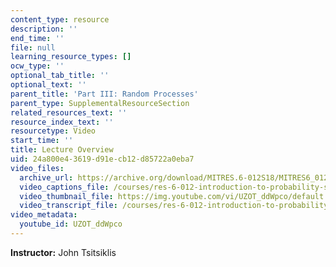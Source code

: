 ```yaml
---
content_type: resource
description: ''
end_time: ''
file: null
learning_resource_types: []
ocw_type: ''
optional_tab_title: ''
optional_text: ''
parent_title: 'Part III: Random Processes'
parent_type: SupplementalResourceSection
related_resources_text: ''
resource_index_text: ''
resourcetype: Video
start_time: ''
title: Lecture Overview
uid: 24a800e4-3619-d91e-cb12-d85722a0eba7
video_files:
  archive_url: https://archive.org/download/MITRES.6-012S18/MITRES6_012S18_L26-02_300k.mp4
  video_captions_file: /courses/res-6-012-introduction-to-probability-spring-2018/c94c0fc440ea53c0a034531fdf367a50_UZOT_ddWpco.vtt
  video_thumbnail_file: https://img.youtube.com/vi/UZOT_ddWpco/default.jpg
  video_transcript_file: /courses/res-6-012-introduction-to-probability-spring-2018/ab9a8ccd56e3f0ce555e72dae73eefe9_UZOT_ddWpco.pdf
video_metadata:
  youtube_id: UZOT_ddWpco
---
```


**Instructor:** John Tsitsiklis



